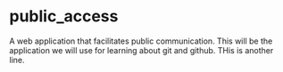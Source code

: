 # public_access
 A web application that facilitates public communication.  This will be the application we will use for learning about git and github.
 THis is another line.
